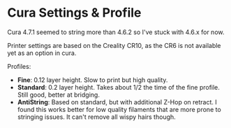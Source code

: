 # Cura Settings & Profile

Cura 4.7.1 seemed to string more than 4.6.2 so I've stuck with 4.6.x for now.

Printer settings are based on the Creality CR10, as the CR6 is not available yet as an option in cura.

Profiles:

- **Fine**: 0.12 layer height. Slow to print but high quality.
- **Standard**: 0.2 layer height. Takes about 1/2 the time of the fine profile. Still good, better at bridging.
- **AntiString**: Based on standard, but with additional Z-Hop on retract. I found this works better for low quality filaments that are more prone to stringing issues. It can't remove all wispy hairs though.
